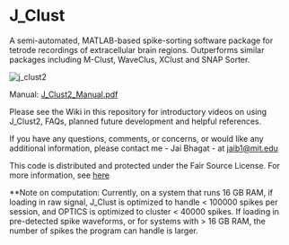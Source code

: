 # J_Clust
A semi-automated, MATLAB-based spike-sorting software package for tetrode recordings of extracellular brain regions. Outperforms similar packages including M-Clust, WaveClus, XClust and SNAP Sorter.

![j_clust2](https://user-images.githubusercontent.com/14895866/30189822-6bc536c6-9404-11e7-8c08-02670035f634.jpg)

Manual: [J_Clust2_Manual.pdf](https://github.com/jaib1/J_Clust/files/1297605/J_Clust2_Manual.pdf)

Please see the Wiki in this repository for introductory videos on using J_Clust2, FAQs, planned future development and helpful references.

If you have any questions, comments, or concerns, or would like any additional information, please contact me - Jai Bhagat - at jaib1@mit.edu

This code is distributed and protected under the Fair Source License. For more information, see [here](https://fair.io/)

**Note on computation: Currently, on a system that runs 16 GB RAM, if loading in raw signal, J_Clust is optimized to handle < 100000 spikes per session, and OPTICS is optimized to cluster < 40000 spikes. If loading in pre-detected spike waveforms, or for systems with > 16 GB RAM, the number of spikes the program can handle is larger.
